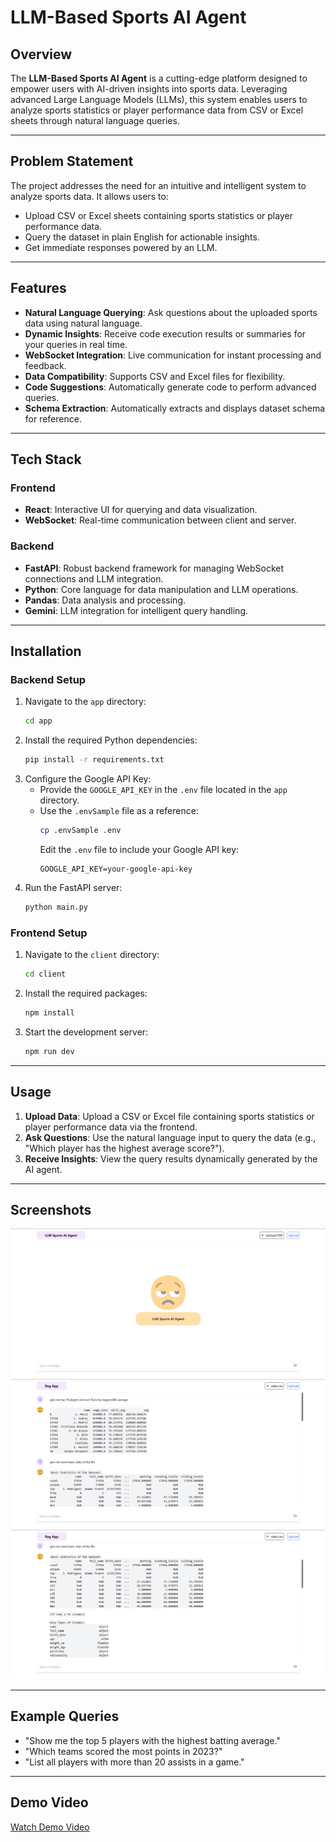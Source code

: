 # LLM-Based Sports AI Agent

## Overview  
The **LLM-Based Sports AI Agent** is a cutting-edge platform designed to empower users with AI-driven insights into sports data. Leveraging advanced Large Language Models (LLMs), this system enables users to analyze sports statistics or player performance data from CSV or Excel sheets through natural language queries.

---

## Problem Statement  
The project addresses the need for an intuitive and intelligent system to analyze sports data. It allows users to:  
- Upload CSV or Excel sheets containing sports statistics or player performance data.  
- Query the dataset in plain English for actionable insights.  
- Get immediate responses powered by an LLM.

---

## Features  
- **Natural Language Querying**: Ask questions about the uploaded sports data using natural language.  
- **Dynamic Insights**: Receive code execution results or summaries for your queries in real time.  
- **WebSocket Integration**: Live communication for instant processing and feedback.  
- **Data Compatibility**: Supports CSV and Excel files for flexibility.  
- **Code Suggestions**: Automatically generate code to perform advanced queries.  
- **Schema Extraction**: Automatically extracts and displays dataset schema for reference.  

---

## Tech Stack  
### Frontend  
- **React**: Interactive UI for querying and data visualization.  
- **WebSocket**: Real-time communication between client and server.  

### Backend  
- **FastAPI**: Robust backend framework for managing WebSocket connections and LLM integration.  
- **Python**: Core language for data manipulation and LLM operations.  
- **Pandas**: Data analysis and processing.  
- **Gemini**: LLM integration for intelligent query handling.  

---

## Installation  

### Backend Setup  
1. Navigate to the `app` directory:  
   ```bash
   cd app
   ```  
2. Install the required Python dependencies:  
   ```bash
   pip install -r requirements.txt
   ```  
3. Configure the Google API Key:  
   - Provide the `GOOGLE_API_KEY` in the `.env` file located in the `app` directory.  
   - Use the `.envSample` file as a reference:  
     ```bash
     cp .envSample .env
     ```
     Edit the `.env` file to include your Google API key:  
     ```env
     GOOGLE_API_KEY=your-google-api-key
     ```
4. Run the FastAPI server:  
   ```bash
   python main.py
   ```  

### Frontend Setup  
1. Navigate to the `client` directory:  
   ```bash
   cd client
   ```  
2. Install the required packages:  
   ```bash
   npm install
   ```  
3. Start the development server:  
   ```bash
   npm run dev
   ```  

---

## Usage  

1. **Upload Data**: Upload a CSV or Excel file containing sports statistics or player performance data via the frontend.  
2. **Ask Questions**: Use the natural language input to query the data (e.g., "Which player has the highest average score?").  
3. **Receive Insights**: View the query results dynamically generated by the AI agent.  

---

## Screenshots  
![LLM Sports Agent Home](images/home.png)  
![Results](images/results.png)  
![Results2](images/results.2.png)  

---

## Example Queries  
- "Show me the top 5 players with the highest batting average."  
- "Which teams scored the most points in 2023?"  
- "List all players with more than 20 assists in a game."  

---

## Demo Video  
[Watch Demo Video](https://drive.google.com/file/d/1RIJTy7TB9raU03r7z4zZ9Zfr2TOG9-SM/view?usp=sharing)  